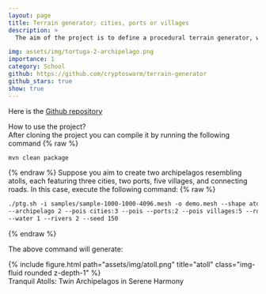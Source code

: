 ```yaml
---
layout: page
title: Terrain generator; cities, ports or villages
description: >
  The aim of the project is to define a procedural terrain generator, which will take as input a geometric mesh (a set of polygons tiling the plane). Based on this mesh, the program will create a terrain (lakes, mountains, villages, roads, forests, etc.), and produce as output an "enriched" mesh that can be visualized.

img: assets/img/tortuga-2-archipelago.png
importance: 1
category: School
github: https://github.com/cryptoswarm/terrain-generator
github_stars: true
show: true
---
```


Here is the <a href="https://github.com/cryptoswarm/terrain-generator">Github repository</a>

How to use the project?<br>
After cloning the project you can compile it by running the following command
{% raw %}

```html
mvn clean package
```

{% endraw %}
Suppose you aim to create two archipelagos resembling atolls, each featuring three cities, two ports, five villages, and connecting roads. In this case, execute the following command:
{% raw %}

```html
./ptg.sh -i samples/sample-1000-1000-4096.mesh -o demo.mesh --shape atoll
--archipelago 2 --pois cities:3 --pois --ports:2 --pois villages:5 --roads
--water 1 --rivers 2 --seed 150
```

{% endraw %}

The above command will generate:<br>

<div class="row">
    <div class="col-sm mt-3 mt-md-0">
        {% include figure.html path="assets/img/atoll.png" title="atoll" class="img-fluid rounded z-depth-1" %}
    </div>
</div>
<div class="caption">
    Tranquil Atolls: Twin Archipelagos in Serene Harmony
</div>
